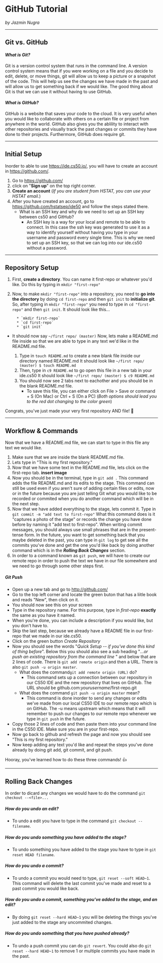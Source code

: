 # GitHub Tutorial

_by Jazmin Nugra_

---
## Git vs. GitHub

#### _What is Git?_
Git is a version control system that runs in the command line. A version control system means that if you were working on a file and you decide to edit, delete, or move things, git will allow us to keep a picture or a snapshot of the code. This will help us see the changes we have made in the past and will allow us to get something back if we would like. The good thing about Git is that we can use it without having to use GitHub.
#### _What is GitHub?_
GitHub is a website that saves your code to the cloud. It is very useful when you would like to collaborate with others on a certain file or project from anywhere in the world. GitHub also gives you the ablility to interact with other repositories and visually track the past changes or commits they have done to their projects. Furthermore, GitHub does require git.



---
## Initial Setup
Inorder to able to use https://ide.cs50.io/, you will have to create an account in https://github.com/.
1. Go to https://github.com/
2. click on "**Sign up**" on the top right corner.
3. **Create an account** (_If you are student from HSTAT, you can use your HSTAT email._)
4. After you have created an account, go to https://github.com/hstatsep/ide50 and follow the steps stated there.
   * What is an SSH key and why do we need to set up an SSH key between cs50 and GitHub?
     * An SSH key is a way for your local and remote to be able to connect. In this case the ssh key was generated to use it as a way to identify yourself without having you type in your username and password every single time. This is why we need to set up an SSH key, so that we can log into our ide.cs50 without a password.



---
## Repository Setup
1. First, **create a directory**. You can name it first-repo or whatever you'd like. Do this by typing in `mkdir "first-repo"`
2. Now, to make `mkdir "first-repo"` into a repository, you need to **go into the directory** by doing `cd first-repo` and then `git init` to **initialize git**. So, after typing in `mkdir "first-repo"` you need to type in `cd "first-repo"` and then `git init`. It should look like this...

         * `mkdir first-repo`
         * `cd first-repo`
         * `git init`
* It should now say `~/first repo/ (master)`
Now, lets make a README.md file inside  so that we are able to type in any text we'd like in the README.md file.

  1. Type in `touch README.md` to create a new blank file inside our directory named README.md
          It should look like `~/first repo/ (master) $ touch README.md`
  2. Then, type in `c9 README.md` to go open this file in a new tab in your ide.cs50
          It should look like  `~/first repo/ (master) $ c9 README.md`
  3. You should now see 2 tabs next to eachother and you should be in the blank README.md file.
     * To save this file, you can either click on File > Save or command + S (On Mac) or Ctrl + S (On a PC)  (_Both options should lead you to the red dot changing to the color green_)


Congrats, you've just made your very first repository AND file! :clap:

---
## Workflow & Commands

Now that we have a README.md file, we can start to type in this file any text we would like.
1. Make sure that we are inside the blank README.md file.
2. Lets type in "This is my first repository."
3. Now that we have some text in the README.md file, lets click on the first-repo tab. **insert image**
4. Now you should be in the terminal, type in `git add .` This command adds the file README.md  and its edits to the stage. This command can still be used even if you aren't sure of adding certain files or edits, now or in the future because you are just telling Git what you would like to be recorded or commited when you do another command which will be in the next step.
5. Now that we have added everything to the stage, lets commit it. Type in `git commit -m "add text to first-repo"` What this command does is it "captures a photo of the stage" or records the change you have done before by naming it "add text to first-repo". When writing commit messages, you should always use small phrases that are in the present-tense form. In the future, you want to get something back that you maybe deleted in the past, you can type in `git log` to get see all the commits you've done and get the one you'd like back by doing another command which is in the **_Rolling Back Changes_** section.
6. In order to a command known as `git push`, we will have to create our remote repo in order to push the text we have in our file somewhere and we need to go through some other steps first.

  ##### _Git Push_

  * Open up a new tab and go to http://github.com/
  * Go to the top left corner and locate the green buton that has a liitle book and reads "New", then click on it.
  * You should now see this on your screen  
  * Type in the repository name. For this purpose, type in _first-repo_ **exactly** the same as you have it named.  
  * When you're done, you can include a description if you would like, but you don't have to.
  * Skip the last step, because we already have a README file in our first-repo that we made in our ide.cs50.
  * Click on the green button _Create Repository_
  * Now you should see the words "_Quick Setup -- if you've done this kind of thing before_". Below this you should also see a sub heading "_...or push an existing repository from the command line_ " and below that are 2 lines of code. There is `git add remote origin` and then a URL. There is also `git push -u origin master`.
       *   What does the command`git add remote origin (URL)` do?
            * This command sets up a connection between our repository in our CS50 IDE and the new repository that lives on GitHub. The URL should be github.com:_yourusername_/first-repo.git
       *  What does the command `git push -u origin master` mean?
            *  This command is done inorder to send any changes or edits we've made from our local CS50 IDE to our remote repo which is on GitHub. The -u means upstream which means that it will remember to push our changes to our remote repo whenever we type in `git push` in the future.
   * Copy those 2 lines of code and then paste them into your command line in the CS50 IDE. Make sure you are in your first-repo.
   * Now go back to github and refresh the page and now you should see "This is my first repository."
   * Now keep adding any text you'd like and repeat the steps you've done already by doing git add, git commit, and git push.

Hooray, you've learned how to do these three commands! :thumbsup:



---
## Rolling Back Changes
In order to dicard any changes we would have to do the command `git checkout --<file>...`
##### How do you undo an edit?
* To undo a edit you have to type in the command `git checkout --filename`.

##### How do you undo something you have added to the stage?
* To undo something you have added to the stage you have to type in `git reset HEAD filename`.

##### How do you undo a commit?
* To  undo a commit you would need to type, `git reset --soft HEAD~1`. This command will delete the last commit you've made and reset to a past commit you would like back.
##### How do you undo a commit, something you've added to the stage, and an edit?
* By doing `git reset --hard HEAD~1` you will be deleting the things you've just added to the stage any uncommited changes.

#####  How do you undo something that you have pushed already?
*  To undo a push commit you can do `git revert`. You could also do `git reset --hard HEAD~1` to remove 1 or multiple commits you have made in the past.